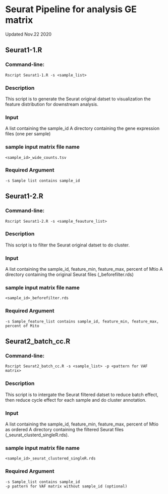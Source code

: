 # Seurat Pipeline for analysis GE matrix
Updated Nov.22 2020

## Seurat1-1.R
### Command-line:
	Rscript Seurat1-1.R -s <sample_list>

### Description

This script is to generate the Seurat original datset to visualization the feature distribution for downstream analysis. 


### Input 
A list containing the sample_id 
A directory containing the gene expression files (one per sample) 

### sample input matrix file name
	<sample_id>_wide_counts.tsv 

### Required Argument
	-s Sample list contains sample_id
	

## Seurat1-2.R
### Command-line:
	Rscript Seurat1-2.R -s <sample_feauture_list>

### Description

This script is to filter the Seurat original datset to do cluster.


### Input 
A list containing the sample_id, feature_min, feature_max, percent of Mtio
A directory containing the original Seurat files (_beforefilter.rds)

### sample input matrix file name
	<sample_id>_beforefilter.rds

### Required Argument
	-s Sample_feature_list contains sample_id, feature_min, feature_max, percent of Mito
	
## Seurat2_batch_cc.R
### Command-line:
	Rscript Seurat2_batch_cc.R -s <sample_list> -p <pattern for VAF matrix>

### Description

This script is to intergate the Seurat filtered datset to reduce batch effect, then reduce cycle effect for each sample and do cluster annotation.


### Input 
A list containing the sample_id, feature_min, feature_max, percent of Mtio as ordered
A directory containing the filtered Seurat files (_seurat_clusterd_singleR.rds). 

### sample input matrix file name
	<sample_id>_seurat_clustered_singleR.rds

### Required Argument
	-s Sample_list contains sample_id
	-p pattern for VAF matrix without sample_id (optional)

